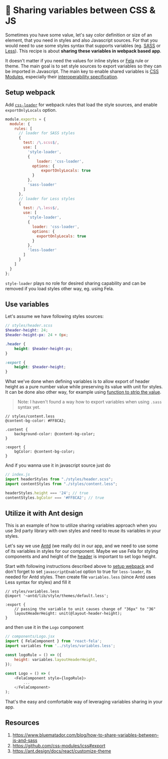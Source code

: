 # 🤝 Sharing variables between CSS & JS

Sometimes you have some value, let's say color definition or size of an element, that you need in styles and also Javascript sources. For that you would need to use some styles syntax that supports variables (eg. [SASS](https://sass-lang.com/) or [Less](http://lesscss.org/)). This recipe is about **sharing these variables in webpack based app**.

It doesn't matter if you need the values for inline styles or [Fela](http://fela.js.org) rule or theme. The main goal is to set style sources to export variables so they can be imported in Javascript. The main key to enable shared variables is [CSS Modules](https://github.com/css-modules/css-modules), especially their [interoperability specification](https://github.com/css-modules/icss#export).

## Setup webpack

Add [`css-loader`](https://github.com/webpack-contrib/css-loader) for webpack rules that load the style sources, and enable `exportOnlyLocals` option.

```js
module.exports = {
  module: {
    rules: [
      // loader for SASS styles
      {
        test: /\.scss$/,
        use: [
          'style-loader',  
          {
              loader: 'css-loader',
            options: {
                exportOnlyLocals: true
            }
          },
          'sass-loader'
        ]
      },
      // loader for Less styles
      {
        test: /\.less$/,
        use: [
          'style-loader',  
          {
            loader: 'css-loader',
            options: {
              exportOnlyLocals: true
            }
          },
          'less-loader'
        ]
      }
    ]
  }
};
```

`style-loader` plays no role for desired sharing capability and can be removed if you load styles other way, eg. using Fela.

## Use variables

Let's assume we have following styles sources:

```scss
// styles/header.scss
$header-height: 24;
$header-height-px: 24 + 0px;

.header {
    height: $header-height-px;
}

:export {
    height: $header-height;
}
```

What we've done when defining variables is to allow export of header height as a pure number value while preserving its value with unit for styles. It can be done also other way, for example using [function to strip the value](https://css-tricks.com/snippets/sass/strip-unit-function).

> Note: I haven't found a way how to export variables when using `.sass` syntax yet.

```less
// styles/content.less
@content-bg-color: #FF8CA2;

.content {
    background-color: @content-bg-color;
}

:export {
    bgColor: @content-bg-color;
}
```

And if you wanna use it in javascript source just do

```js
// index.js
import headerStyles from "./styles/header.scss";
import contentStyles from "./styles/content.less";

headerStyles.height === '24'; // true
contentStyles.bgColor === '#FF8CA2'; // true
```

## Utilize it with Ant design

This is an example of how to utilize sharing variables approach when you use 3rd party library with own styles and need to reuse its variables in your styles. 

Let's say we use [Antd](https://ant.design) (we really do) in our app, and we need to use some of its variables in styles for our component. Maybe we use Fela for styling components and and height of the [header](https://ant.design/components/layout/) is important to set logo height. 

Start with following instructions described above to [setup webpack](#setup-webpack) and don't forget to set `javascriptEnabled` option to true for `less-loader`, its needed for Antd styles. Then create file `variables.less` (since Antd uses Less syntax for styles) and fill it

```less
// styles/variables.less
@import '~antd/lib/style/themes/default.less';

:export {
    // passing the variable to unit causes change of "36px" to "36"
    layoutHeaderHeight: unit(@layout-header-height);
}
```

and then use it in the `Logo` component

```js
// components/Logo.jsx
import { FelaComponent } from 'react-fela';
import variables from '../styles/variables.less';

const logoRule = () => ({
    height: variables.layoutHeaderHeight,
});

const Logo = () => (
    <FelaComponent style={logoRule}>
        ...
    </FelaComponent>
);
```

That's the easy and comfortable way of leveraging variables sharing in your app.

## Resources

1. https://www.bluematador.com/blog/how-to-share-variables-between-js-and-sass
2. https://github.com/css-modules/icss#export
3. https://ant.design/docs/react/customize-theme
